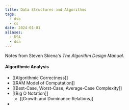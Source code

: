 ```yaml
---
title: Data Structures and Algorithms
tags:
  - dsa
  - cs
date: 2024-01-01
aliases:
  - DSA
  - dsa
---
```

Notes from Steven Skiena's *The Algorithm Design Manual*.
#### Algorithmic Analysis
- [[Algorithmic Correctness]]
- [[RAM Model of Computation]]
- [[Best-Case, Worst-Case, Average-Case Complexity]]
- [[Big O Notation]]
	- [[Growth and Dominance Relations]]
- 